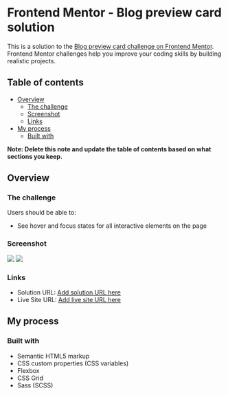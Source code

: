 # Frontend Mentor - Blog preview card solution

This is a solution to the [Blog preview card challenge on Frontend Mentor](https://www.frontendmentor.io/challenges/blog-preview-card-ckPaj01IcS). Frontend Mentor challenges help you improve your coding skills by building realistic projects. 

## Table of contents

- [Overview](#overview)
  - [The challenge](#the-challenge)
  - [Screenshot](#screenshot)
  - [Links](#links)
- [My process](#my-process)
  - [Built with](#built-with)

**Note: Delete this note and update the table of contents based on what sections you keep.**

## Overview

### The challenge

Users should be able to:

- See hover and focus states for all interactive elements on the page

### Screenshot

![](./images/Screenshot-desktop.png)
![](./images/Screenshot-mobile.png)

### Links

- Solution URL: [Add solution URL here](https://github.com/AramHagen/blog-preview-card)
- Live Site URL: [Add live site URL here](https://aramhagen.github.io/blog-preview-card/)

## My process

### Built with

- Semantic HTML5 markup
- CSS custom properties (CSS variables)
- Flexbox
- CSS Grid
- Sass (SCSS)
